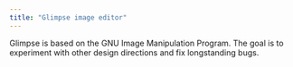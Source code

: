```yaml
---
title: "Glimpse image editor"
---
```

Glimpse is based on the GNU Image Manipulation Program. The goal is to experiment with other design directions and fix longstanding bugs.
